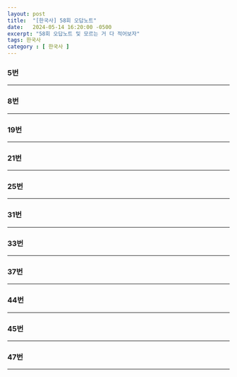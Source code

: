 ```yaml
---
layout: post
title:  "[한국사] 58회 오답노트"
date:   2024-05-14 16:20:00 -0500
excerpt: "58회 오답노트 및 모르는 거 다 적어보자"
tags: 한국사
category : [ 한국사 ]
---
```



### 5번



---

### 8번



---

### 19번



---

### 21번




---

### 25번



---

### 31번



---

### 33번



---

### 37번





---

### 44번




---

### 45번



---

### 47번



---

